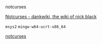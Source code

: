 notcurses

[Notcurses - dankwiki, the wiki of nick black](https://nick-black.com/dankwiki/index.php/Notcurses)

`msys2` `mingw-w64-ucrt-x86_64`

[notcurses](https://notcurses.com//)
